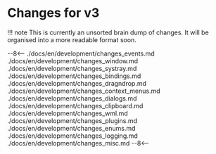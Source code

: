 # Changes for v3

!!! note 
    This is currently an unsorted brain dump of changes. It will be organised into a more readable format soon.

--8<--
./docs/en/development/changes_events.md
./docs/en/development/changes_window.md
./docs/en/development/changes_systray.md
./docs/en/development/changes_bindings.md
./docs/en/development/changes_dragndrop.md
./docs/en/development/changes_context_menus.md
./docs/en/development/changes_dialogs.md
./docs/en/development/changes_clipboard.md
./docs/en/development/changes_wml.md
./docs/en/development/changes_plugins.md
./docs/en/development/changes_enums.md
./docs/en/development/changes_logging.md
./docs/en/development/changes_misc.md
--8<--


